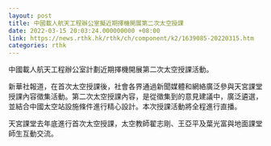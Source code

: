 ```yaml
---
layout: post
title: 中國載人航天工程辦公室擬近期擇機開展第二次太空授課
date: 2022-03-15 20:03:24.000000000 +08:00
link: https://news.rthk.hk/rthk/ch/component/k2/1639085-20220315.htm
categories: rthk
---
```


中國載人航天工程辦公室計劃近期擇機開展第二次太空授課活動。

新華社報道，在首次太空授課後，社會各界通過新聞媒體和網絡廣泛參與天宮課堂授課內容徵集活動。第二次太空授課內容，是從徵集到的意見建議中，廣泛遴選，並結合中國太空站設施條件進行精心設計。本次授課活動將全程進行直播。

天宮課堂去年底進行首次太空授課，太空教師翟志剛、王亞平及葉光富與地面課堂師生互動交流。

